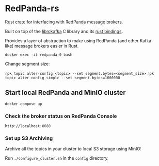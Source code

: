 # RedPanda-rs

Rust crate for interfacing with RedPanda message brokers.

Built on top of the [librdkafka](https://github.com/edenhill/librdkafka) C library and its [rust bindings](https://github.com/fede1024/rust-rdkafka).

Provides a layer of abstraction to make using RedPanda (and other Kafka-like) message brokers
easier in Rust.

`docker exec -it redpanda-0 bash`

Change segment size:

`rpk topic alter-config <topic> --set segment.bytes=<segment_size>`
`rpk topic alter-config simple --set segment.bytes=1000000`

## Start local RedPanda and MinIO cluster

`docker-compose up`

### Check the broker status on RedPanda Console

`http://localhost:8080`

### Set up S3 Archiving

Archive all the topics in your cluster to local S3 storage using MinIO!

Run `./configure_cluster.sh` in the `config` directory.
